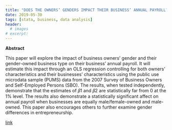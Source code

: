 ```yaml
---
title: "DOES THE OWNERS’ GENDERS IMPACT THEIR BUSINESS’ ANNUAL PAYROLL?"
date: 2019-05-30
tags: [stata, business, data analysis]
header:
  # images
# excerpt:
---
```


**Abstract**

This paper will explore the impact of business owners’ gender and their gender-owned business type on their business’ annual payroll. It will estimate this impact through an OLS regression controlling for both owners’ characteristics and their businesses’ characteristics using the public use microdata sample (PUMS) data from the 2007 Survey of Business Owners and Self-Employed Persons (SBO). The results, when tested independently, demonstrate that the estimates of 𝛽1 and 𝛽2 are statistically far from 0 at the 1% level. The results also demonstrate a statistically significant affect on annual payroll when businesses are equally male/female-owned and male-owned. This paper also encourages others to further examine gender differences in entrepreneurship.

[link]("icloud/Desktop/AmySandoval.github.io/papers/SandovalAmy_WritingSample.pdf")
